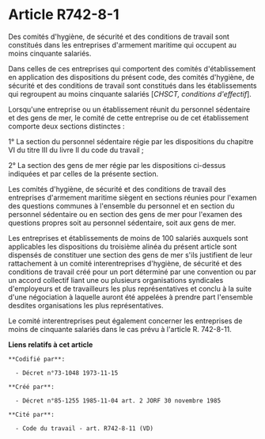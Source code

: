 # Article R742-8-1

Des comités d'hygiène, de sécurité et des conditions de travail sont constitués dans les entreprises d'armement maritime qui
occupent au moins cinquante salariés.

Dans celles de ces entreprises qui comportent des comités d'établissement en application des dispositions du présent code,
des comités d'hygiène, de sécurité et des conditions de travail sont constitués dans les établissements qui regroupent au
moins cinquante salariés [*CHSCT, conditions d'effectif*].

Lorsqu'une entreprise ou un établissement réunit du personnel sédentaire et des gens de mer, le comité de cette entreprise ou
de cet établissement comporte deux sections distinctes :

1° La section du personnel sédentaire régie par les dispositions du chapitre VI du titre III du livre II du code du travail ;

2° La section des gens de mer régie par les dispositions ci-dessus indiquées et par celles de la présente section.

Les comités d'hygiène, de sécurité et des conditions de travail des entreprises d'armement maritime siègent en sections
réunies pour l'examen des questions communes à l'ensemble du personnel et en section du personnel sédentaire ou en section
des gens de mer pour l'examen des questions propres soit au personnel sédentaire, soit aux gens de mer.

Les entreprises et établissements de moins de 100 salariés auxquels sont applicables les dispositions du troisième alinéa du
présent article sont dispensés de constituer une section des gens de mer s'ils justifient de leur rattachement à un comité
interentreprises d'hygiène, de sécurité et des conditions de travail créé pour un port déterminé par une convention ou par un
accord collectif liant une ou plusieurs organisations syndicales d'employeurs et de travailleurs les plus représentatives et
conclu à la suite d'une négociation à laquelle auront été appelées à prendre part l'ensemble desdites organisations les plus
représentatives.

Le comité interentreprises peut également concerner les entreprises de moins de cinquante salariés dans le cas prévu à
l'article R. 742-8-11.

**Liens relatifs à cet article**

	**Codifié par**:

	  - Décret n°73-1048 1973-11-15

	**Créé par**:

	  - Décret n°85-1255 1985-11-04 art. 2 JORF 30 novembre 1985

	**Cité par**:

	  - Code du travail - art. R742-8-11 (VD)
